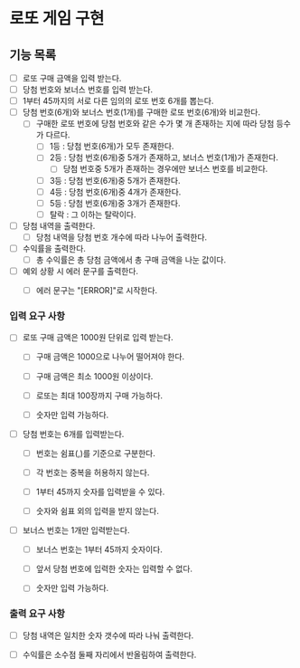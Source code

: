 # 로또 게임 구현

## 기능 목록

- [ ] 로또 구매 금액을 입력 받는다.
- [ ] 당첨 번호와 보너스 번호를 입력 받는다.
- [ ] 1부터 45까지의 서로 다른 임의의 로또 번호 6개를 뽑는다.
- [ ] 당첨 번호(6개)와 보너스 번호(1개)를 구매한 로또 번호(6개)와 비교한다.
  - [ ] 구매한 로또 번호에 당첨 번호와 같은 수가 몇 개 존재하는 지에 따라 당첨 등수가 다르다.
    - [ ] 1등 : 당첨 번호(6개)가 모두 존재한다.
    - [ ] 2등 : 당첨 번호(6개)중 5개가 존재하고, 보너스 번호(1개)가 존재한다.
      - [ ] 당첨 번호중 5개가 존재하는 경우에만 보너스 번호를 비교한다.
    - [ ] 3등 : 당첨 번호(6개)중 5개가 존재한다.
    - [ ] 4등 : 당첨 번호(6개)중 4개가 존재한다.
    - [ ] 5등 : 당첨 번호(6개)중 3개가 존재한다.
    - [ ] 탈락 : 그 이하는 탈락이다.
- [ ] 당첨 내역을 출력한다.
    - [ ] 당첨 내역을 당첨 번호 개수에 따라 나누어 출력한다.
- [ ] 수익률을 출력한다.
  - [ ] 총 수익률은 총 당첨 금액에서 총 구매 금액을 나눈 값이다.
- [ ] 예외 상황 시 에러 문구를 출력한다.
  - [ ] 에러 문구는 "[ERROR]"로 시작한다.



### 입력 요구 사항

 - [ ] 로또 구매 금액은 1000원 단위로 입력 받는다.
   - [ ] 구매 금액은 1000으로 나누어 떨어져야 한다.
   - [ ] 구매 금액은 최소 1000원 이상이다.
   - [ ] 로또는 최대 100장까지 구매 가능하다.
   - [ ] 숫자만 입력 가능하다.


- [ ] 당첨 번호는 6개를 입력받는다.
  - [ ] 번호는 쉼표(,)를 기준으로 구분한다.
  - [ ] 각 번호는 중복을 허용하지 않는다.
  - [ ] 1부터 45까지 숫자를 입력받을 수 있다.
  - [ ] 숫자와 쉼표 외의 입력을 받지 않는다.


- [ ] 보너스 번호는 1개만 입력받는다.
  - [ ] 보너스 번호는 1부터 45까지 숫자이다.
  - [ ] 앞서 당첨 번호에 입력한 숫자는 입력할 수 없다.
  - [ ] 숫자만 입력 가능하다.



### 출력 요구 사항

- [ ] 당첨 내역은 일치한 숫자 갯수에 따라 나눠 출력한다.


- [ ] 수익률은 소수점 둘째 자리에서 반올림하여 출력한다.